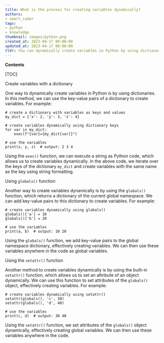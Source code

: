 ```yaml
---
title: What is the process for creating variables dynamically?
authors:
- smart_coder
tags:
- python
- knowledge
thumbnail: images/python.png
created_at: 2023-04-17 00:00:00
updated_at: 2023-04-17 00:00:00
tldr: You can dynamically create variables in Python by using dictionaries and assigning values to a key within the dictionary.
---
```


**Contents**

[TOC]

Create variables with a dictionary

One way to dynamically create variables in Python is by using dictionaries. In this method, we can use the key-value pairs of a dictionary to create variables. For example:

```
# create a dictionary with variables as keys and values
my_dict = {'x': 2, 'y': 3, 'z': 4} 

# create variables dynamically using dictionary keys
for var in my_dict:
    exec(f"{var}={my_dict[var]}")

# use the variables
print(x, y, z)  # output: 2 3 4
```

Using the `exec()` function, we can execute a string as Python code, which allows us to create variables dynamically. In the above code, we iterate over the keys of the dictionary `my_dict` and create variables with the same name as the key using string formatting.

Using `globals()` function

Another way to create variables dynamically is by using the `globals()` function, which returns a dictionary of the current global namespace. We can add key-value pairs to this dictionary to create variables. For example:

```
# create variables dynamically using globals()
globals()['a'] = 10
globals()['b'] = 20

# use the variables
print(a, b)  # output: 10 20
```

Using the `globals()` function, we add key-value pairs to the global namespace dictionary, effectively creating variables. We can then use these variables anywhere in the code as global variables.

Using the `setattr()` function

Another method to create variables dynamically is by using the built-in `setattr()` function, which allows us to set an attribute of an object dynamically. We can use this function to set attributes of the `globals()` object, effectively creating variables. For example:

```
# create variables dynamically using setattr()
setattr(globals(), 'c', 30)
setattr(globals(), 'd', 40)

# use the variables
print(c, d)  # output: 30 40
```

Using the `setattr()` function, we set attributes of the `globals()` object dynamically, effectively creating global variables. We can then use these variables anywhere in the code.

